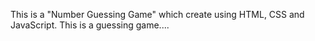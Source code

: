 This is a "Number Guessing Game" which create using HTML, CSS and JavaScript.
This is a guessing game....
